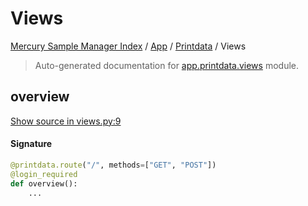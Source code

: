 # Views

[Mercury Sample Manager Index](../../README.md#mercury-sample-manager-index) /
[App](../index.md#app) /
[Printdata](./index.md#printdata) /
Views

> Auto-generated documentation for [app.printdata.views](https://github.com/HolgerGraef/MSM/blob/master/app/printdata/views.py) module.

## overview

[Show source in views.py:9](https://github.com/HolgerGraef/MSM/blob/master/app/printdata/views.py#L9)

#### Signature

```python
@printdata.route("/", methods=["GET", "POST"])
@login_required
def overview():
    ...
```
